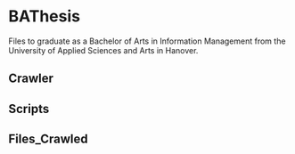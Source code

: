 # BAThesis
Files to graduate as a Bachelor of Arts in Information Management from the University of Applied Sciences and Arts in Hanover.

## Crawler

## Scripts

## Files_Crawled
